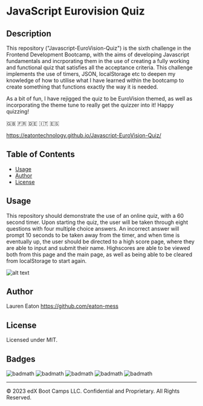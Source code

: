 # JavaScript Eurovision Quiz

## Description 

This repository ("Javascript-EuroVision-Quiz") is the sixth challenge in the Frontend Development Bootcamp, with the aims of developing Javascript fundamentals and incrporating them in the use of creating a fully working and functional quiz that satisfies all the acceptance criteria. This challenge implements the use of timers, JSON, localStorage etc to deepen my knowledge of how to utilise what I have learned within the bootcamp to create something that functions exactly the way it is needed. 

As a bit of fun, I have rejigged the quiz to be EuroVision themed, as well as incorporating the theme tune to really get the quizzer into it! Happy quizzing! 

🇬🇧   🇫🇷    🇩🇪    🇮🇹    🇪🇸


https://eatontechnology.github.io/Javascript-EuroVision-Quiz/


## Table of Contents 

* [Usage](#usage)
* [Author](#author)
* [License](#license)

## Usage 

This repository should demonstrate the use of an online quiz, with a 60 second timer. Upon starting the quiz, the user will be taken through eight questions with four multiple choice answers. An incorrect answer will prompt 10 seconds to be taken away from the timer, and when time is eventually up, the user should be directed to a high score page, where they are able to input and submit their name. Highscores are able to be viewed both from this page and the main page, as well as being able to be cleared from localStorage to start again.

![alt text](https://github.com/eatontechnology/Javascript-Quiz/blob/main/assets/images/Screenshot%202024-01-02%20at%2021.18.20.png)

## Author

Lauren Eaton
https://github.com/eaton-mess

## License

Licensed under MIT.

## Badges

![badmath](https://img.shields.io/badge/HTML%20-%20blue)
![badmath](https://img.shields.io/badge/CSS%20-%20purple)
![badmath](https://img.shields.io/badge/MIT%20-%20License%20-%20green)
![badmath](https://img.shields.io/badge/bootstrap-purple)
![badmath](https://img.shields.io/badge/JavaScript-green)



---

© 2023 edX Boot Camps LLC. Confidential and Proprietary. All Rights Reserved.
